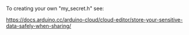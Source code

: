 To creating your own "my_secret.h" see:
<BR>

https://docs.arduino.cc/arduino-cloud/cloud-editor/store-your-sensitive-data-safely-when-sharing/

